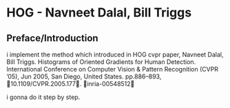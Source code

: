 # HOG - Navneet Dalal, Bill Triggs
## Preface/Introduction

i implement the method which introduced in HOG cvpr paper, Navneet Dalal, Bill Triggs. Histograms of Oriented Gradients for Human Detection. International Conference on Computer Vision & Pattern Recognition (CVPR ’05), Jun 2005, San Diego, United States. pp.886–893, ￿10.1109/CVPR.2005.177￿. ￿inria-00548512￿

i gonna do it step by step.
